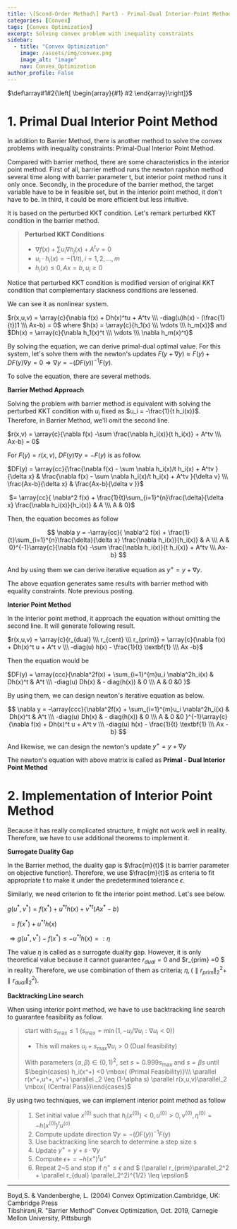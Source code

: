 ```yaml
---
title: \[Scond-Order Method\] Part3 - Primal-Dual Interior-Point Methods
categories: [Convex]
tags: [Convex Optimization]
excerpt: Solving convex problem with inequality constraints
sidebar:
  - title: "Convex Optimization"
    image: /assets/img/convex.png
    image_alt: "image"
    nav: Convex_Optimization
author_profile: False
---
```


$\def\array#1#2{\left[ \begin{array}{#1} #2 \end{array}\right]}$

# 1. Primal Dual Interior Point Method

 In addition to Barrier Method, there is another method to solve the convex problems with inequality constraints: Primal-Dual Interior Point Method. 

 Compared with barrier method, there are some characteristics in the interior point method. First of all, barrier method runs the newton rapshon method several time along with barrier parameter t, but interior point method runs it only once. Secondly, in the procedure of the barrier method, the target variable have to be in feasible set, but in the interior point method, it don't have to be. In third, it could be more efficient but less intuitive. 

 It is based on the perturbed KKT condition. Let's remark perturbed KKT condition in the barrier method.



> **Perturbed KKT Conditions**
>
> - $\nabla f(x) + \sum u_i \nabla h_j (x) + A^t v =0$
> - $u_i \cdot h_i(x) = - (1/t), i=1,2,...,m$
> - $h_i(x) \leq 0 , Ax=b, u_i \geq 0$



Notice that perturbed KKT condition is modified version of original KKT condition that complementary slackness conditions are lessened.



We can see it as nonlinear system.

$r(x,u,v) = \array{c}{\nabla f(x) + Dh(x)^tu + A^tv \\\ -diag(u)h(x) - (\frac{1}{t})1 \\\ Ax-b} = 0$ where $h(x) = \array{c}{h_1(x) \\\ \vdots \\\ h_m(x)}$ and $Dh(x) = \array{c}{\nabla h_1(x)^t \\\ \vdots \\\ \nabla h_m(x)^t}$

By solving the equation, we can derive primal-dual optimal value.  For this system, let's solve them with the newton's updates $F(y+\nabla y) \approx F(y) + DF(y) \nabla y =0 \Rightarrow \nabla y = -(DF(y))^{-1}F(y)$. 



To solve the equation, there are several methods. 



**Barrier Method Approach**

Solving the problem with barrier method is equivalent with solving the perturbed KKT condition with $u_i$ fixed as $u_i = -\frac{1}{t h_i(x)}$. Therefore, in Barrier Method, we'll omit the second line. 

$r(x,v) = \array{c}{\nabla f(x) -\sum \frac{\nabla h_i(x)}{t h_i(x)} + A^tv  \\\ Ax-b} = 0$

For $F(y) = r(x,v)$, $DF(y)\nabla y = -F(y)$ is as follow.

$DF(y) = \array{cc}{\frac{\nabla f(x) - \sum \nabla h_i(x)/t h_i(x) + A^tv }{\delta x} & \frac{\nabla f(x)  - \sum \nabla h_i(x)/t h_i(x) + A^tv }{\delta v} \\\ \frac{Ax-b}{\delta x} & \frac{Ax-b}{\delta v }}$

​             $= \array{cc}{ \nabla^2 f(x) + \frac{1}{t}\sum_{i=1}^{n}\frac{\delta}{\delta x} \frac{\nabla h_i(x)}{h_i(x)}   & A \\\ A & 0}$



Then, the equation becomes as follow


$$
\nabla y = -\array{cc}{ \nabla^2 f(x) + \frac{1}{t}\sum_{i=1}^{n}\frac{\delta}{\delta x} \frac{\nabla h_i(x)}{h_i(x)}   & A \\\ A & 0}^{-1}\array{c}{\nabla f(x) -\sum \frac{\nabla h_i(x)}{t h_i(x)} + A^tv  \\\ Ax-b}
$$


And by using them we can derive iterative equation as $y^+ = y + \nabla y$.

The above equation generates same results with barrier method with equality constraints. Note previous posting.



**Interior Point Method**

 In the interior point method, it approach the equation without omitting the second line. It will generate following result. 

$r(x,u,v) = \array{c}{r_{dual} \\\ r_{cent} \\\ r_{prim}} = \array{c}{\nabla f(x) + Dh(x)^t u + A^t v \\\ -diag(u) h(x) - \frac{1}{t} \textbf{1} \\\ Ax -b}$

Then the equation would be 

$DF(y) = \array{ccc}{\nabla^2f(x) + \sum_{i=1}^{m}u_i \nabla^2h_i(x) & Dh(x)^t & A^t \\\ -diag(u) Dh(x) & - diag(h(x)) & 0 \\\ A & 0 &0 }$

By using them, we can design newton's iterative equation as below.


$$
\nabla y = -\array{ccc}{\nabla^2f(x) + \sum_{i=1}^{m}u_i \nabla^2h_i(x) & Dh(x)^t & A^t \\\ -diag(u) Dh(x) & - diag(h(x)) & 0 \\\ A & 0 &0 }^{-1}\array{c}{\nabla f(x) + Dh(x)^t u + A^t v \\\ -diag(u) h(x) - \frac{1}{t} \textbf{1} \\\ Ax -b}
$$


And likewise, we can design the newton's update $y^+ = y + \nabla y$

The  newton's equation with above matrix is called as **Primal - Dual Interior Point Method**





# 2. Implementation of Interior Point Method

Because it has really complicated structure, it might not work well in reality. Therefore, we have to use additional theorems to implement it. 



**Surrogate Duality Gap**

In the Barrier method, the duality gap is $\frac{m}{t}$ (t is barrier parameter on objective function). Therefore, we use $\frac{m}{t}$ as criteria to fit appropriate t to make it under the predetermined tolerance $\epsilon$. 

 Similarly, we need criterion to fit the interior point method. Let's see below.

$g(u^{\ast},v^{\ast}) = f(x^{\ast}) + u^{\ast t}h(x)+ v^{\ast t}(Ax^{\ast}-b)$

​                 $= f(x^{\ast}) +  u^{\ast t}h(x)$

$\Rightarrow g(u^\ast , v^\ast) - f(x^{\ast}) \leq -u^{\ast t}h(x) =: \eta$

The value $\eta$ is called as a surrogate duality gap. However, it is only theoretical value because it cannot guarantee $r_{dual} =0$ and $r_{prim} =0 $ in reality. Therefore, we use combination of them as criteria; $\eta, (\parallel r_{prim}\parallel_2^2 + \parallel r_{dual} \parallel_2^2)$. 



**Backtracking Line search**

When using interior point method, we have to use backtracking line search to guarantee feasibility as follow.

>  start with $s_{\max} \leq 1$ $(s_{\max} = \min ( 1, -u_i / \nabla u_i : \nabla u_i <0 ) )$
>
> - This will makes $u_i+s_{\max}\nabla u_i >0$ (Dual feasibility)
>
> With parameters $(\alpha, \beta) \in (0,1)^2$, set $s= 0.999 s_{\max}$ and $s= \beta s$ until $\begin{cases} h_i(x^+) <0  \mbox{ (Primal Feasibility)}\\\ \parallel r(x^+,u^+, v^+) \parallel _2 \leq (1-\alpha s) \parallel r(x,u,v)\parallel_2 \mbox{ (Central Pass})\end{cases}$



By using two techniques, we can implement interior point method as follow

> 1. Set initial value $x^{(0)} \mbox{ such that } h_i(x^{(0)})<0, u^{(0)} >0 , v^{(0)}, \eta^{(0)} = - h(x^{(0)})^t u^{(o)}$
> 2. Compute update direction $\nabla y = -(DF(y))^{-1}F(y)$
> 3. Use backtracking line search to determine a step size s
> 4. Update $y^+ = y + s \cdot \nabla y$
> 5. Compute $\epsilon+ = -h(x^+)^t u^+$
> 6. Repeat 2~5 and stop if $\eta^+ \leq \epsilon$ and $ (\parallel r_{prim}\parallel_2^2 + \parallel r_{dual} \parallel_2^2)^{1/2} \leq \epsilon$


 
 ***
 Boyd,S. & Vandenberghe, L. (2004) Convex Optimization.Cambridge, UK: Cambridge Press  
 Tibshirani,R. "Barrier Method" Convex Optimization, Oct. 2019, Carnegie Mellon University, Pittsburgh

